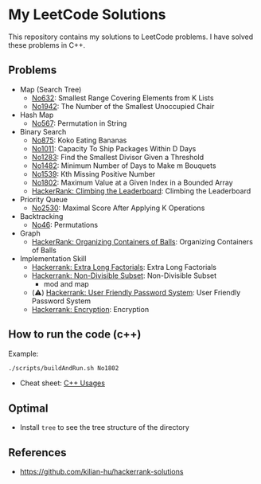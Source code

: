 # My LeetCode Solutions

This repository contains my solutions to LeetCode problems. I have solved these problems in C++.

## Problems

- Map (Search Tree)
    - [No632](./No632): Smallest Range Covering Elements from K Lists
    - [No1942](./No1942): The Number of the Smallest Unoccupied Chair
- Hash Map
    - [No567](./No567): Permutation in String
- Binary Search
    - [No875](./No875): Koko Eating Bananas
    - [No1011](./No1011): Capacity To Ship Packages Within D Days
    - [No1283](./No1283): Find the Smallest Divisor Given a Threshold
    - [No1482](./No1482): Minimum Number of Days to Make m Bouquets
    - [No1539](./No1539): Kth Missing Positive Number
    - [No1802](./No1802): Maximum Value at a Given Index in a Bounded Array
    - [HackerRank: Climbing the Leaderboard](./HackerClimbingTheLeaderboard): Climbing the Leaderboard
- Priority Queue
    - [No2530](./No2530): Maximal Score After Applying K Operations
- Backtracking
    - [No46](./No46): Permutations
- Graph
    - [HackerRank: Organizing Containers of Balls](./HackerOrganizingContainersofBalls): Organizing Containers of Balls
- Implementation Skill
    - [Hackerrank: Extra Long Factorials](./HackerExtraLongFactorials): Extra Long Factorials
    - [Hackerrank: Non-Divisible Subset](./HackerNonDivisibleSubset): Non-Divisible Subset
        - mod and map
    - (⚠️) [Hackerrank: User Friendly Password System](./HackerUserFriendlyPasswordSystem): User Friendly Password System
    - [Hackerrank: Encryption](./HackerEncryption): Encryption

## How to run the code (c++)

Example:

```bash
./scripts/buildAndRun.sh No1802
```

- Cheat sheet: [C++ Usages](./cheatsheet/cppUsages.md)

## Optimal

- Install `tree` to see the tree structure of the directory

## References

- https://github.com/kilian-hu/hackerrank-solutions
